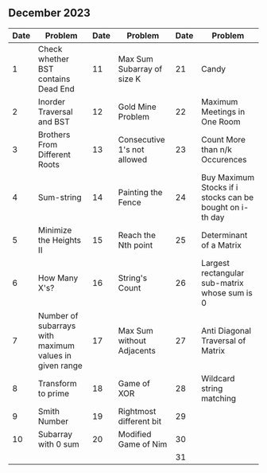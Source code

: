 ## December 2023

| Date | Problem                                                | Date | Problem                     | Date | Problem                                                  |
| ---- | ------------------------------------------------------ | ---- | --------------------------- | ---- | -------------------------------------------------------- |
| 1    | Check whether BST contains Dead End                    | 11   | Max Sum Subarray of size K  | 21   | Candy                                                    |
| 2    | Inorder Traversal and BST                              | 12   | Gold Mine Problem           | 22   | Maximum Meetings in One Room                             |
| 3    | Brothers From Different Roots                          | 13   | Consecutive 1's not allowed | 23   | Count More than n/k Occurences                           |
| 4    | Sum-string                                             | 14   | Painting the Fence          | 24   | Buy Maximum Stocks if i stocks can be bought on i-th day |
| 5    | Minimize the Heights II                                | 15   | Reach the Nth point         | 25   | Determinant of a Matrix                                  |
| 6    | How Many X's?                                          | 16   | String's Count              | 26   | Largest rectangular sub-matrix whose sum is 0            |
| 7    | Number of subarrays with maximum values in given range | 17   | Max Sum without Adjacents   | 27   | Anti Diagonal Traversal of Matrix                        |
| 8    | Transform to prime                                     | 18   | Game of XOR                 | 28   | Wildcard string matching                                 |
| 9    | Smith Number                                           | 19   | Rightmost different bit     | 29   |                                                          |
| 10   | Subarray with 0 sum                                    | 20   | Modified Game of Nim        | 30   |                                                          |
|      |                                                        |      |                             | 31   |                                                          |
